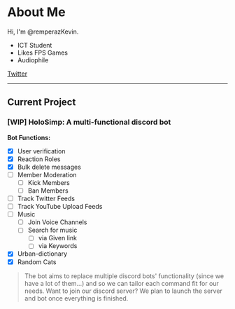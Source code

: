 # About Me #
Hi, I'm @remperazKevin.

- ICT Student
- Likes FPS Games
- Audiophile

[Twitter](https://twitter.com/remperazKevin)


- - - -
## Current Project ##

### [WIP] HoloSimp: A multi-functional discord bot ###

**Bot Functions:**
- [x] User verification
- [x] Reaction Roles
- [x] Bulk delete messages
- [ ] Member Moderation
	- [ ] Kick Members
	- [ ] Ban Members
- [ ] Track Twitter Feeds
- [ ] Track YouTube Upload Feeds
- [ ] Music
	- [ ] Join Voice Channels
	- [ ] Search for music
		- [ ] via Given link
		- [ ] via Keywords
- [x] Urban-dictionary
- [x] Random Cats
> The bot aims to replace multiple discord bots' functionality (since we have a lot of them...) and so we can tailor each command fit for our needs.
Want to join our discord server? We plan to launch the server and bot once everything is finished.

<!---
remperazKevin/remperazKevin is a ✨ special ✨ repository because its `README.md` (this file) appears on your GitHub profile.
You can click the Preview link to take a look at your changes.
--->
